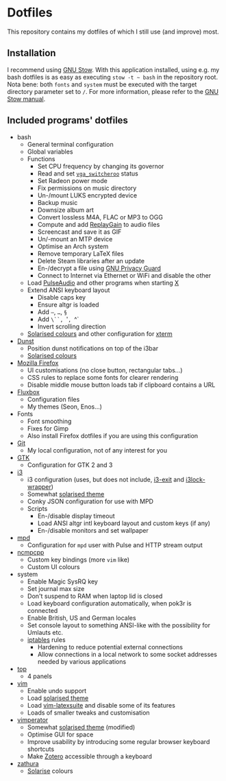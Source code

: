 # Dotfiles
This repository contains my dotfiles of which I still use (and improve) most.

## Installation
I recommend using [GNU Stow](https://www.gnu.org/software/stow/). With this application installed, using e.g. my bash dotfiles is as easy as executing `stow -t ~ bash` in the repository root. Nota bene: both `fonts` and `system` must be executed with the target directory parameter set to `/`. For more information, please refer to the [GNU Stow manual](https://www.gnu.org/software/stow/manual/stow.html).

## Included programs' dotfiles
* bash
  * General terminal configuration
  * Global variables
  * Functions
    * Set CPU frequency by changing its governor
    * Read and set [`vga_switcheroo`](http://gentoo-en.vfose.ru/wiki/Vga_switcheroo) status
    * Set Radeon power mode
    * Fix permissions on music directory
    * Un-/mount LUKS encrypted device
    * Backup music
    * Downsize album art
    * Convert lossless M4A, FLAC or MP3 to OGG
    * Compute and add [ReplayGain](http://wiki.hydrogenaud.io/index.php?title=Replaygain) to audio files
    * Screencast and save it as GIF
    * Un/-mount an MTP device
    * Optimise an Arch system
    * Remove temporary LaTeX files
    * Delete Steam libraries after an update
    * En-/decrypt a file using [GNU Privacy Guard](https://gnupg.org/)
    * Connect to Internet via Ethernet or WiFi and disable the other
  * Load [PulseAudio](https://wiki.freedesktop.org/www/Software/PulseAudio/) and other programs when starting [X](http://www.x.org/wiki/)
  * Extend ANSI keyboard layout
    * Disable caps key
    * Ensure altgr is loaded
    * Add `—`, `…`, `§`
    * Add `\``, `'`, `^`
    * Invert scrolling direction
  * [Solarised colours](http://ethanschoonover.com/solarized) and other configuration for [xterm](http://invisible-island.net/xterm/)
* [Dunst](https://github.com/knopwob/dunst)
  * Position dunst notifications on top of the i3bar
  * [Solarised colours](http://ethanschoonover.com/solarized)
* [Mozilla Firefox](https://www.mozilla.org/en-US/firefox/products/)
  * UI customisations (no close button, rectangular tabs…)
  * CSS rules to replace some fonts for clearer rendering
  * Disable middle mouse button loads tab if clipboard contains a URL
* [Fluxbox](http://www.fluxbox.org/)
  * Configuration files
  * My themes (Seon, Enos…)
* Fonts
  * Font smoothing
  * Fixes for Gimp
  * Also install Firefox dotfiles if you are using this configuration
* [Git](https://www.git-scm.com/)
  * My local configuration, not of any interest for you
* [GTK](http://www.gtk.org/)
  * Configuration for GTK 2 and 3
* [i3](http://i3wm.org/)
  * i3 configuration (uses, but does not include, [i3-exit](https://github.com/ashinkarov/i3-extras/blob/master/i3-exit) and [i3lock-wrapper](https://github.com/ashinkarov/i3-extras/blob/master/i3lock-wrapper))
  * Somewhat [solarised theme](http://ethanschoonover.com/solarized)
  * Conky JSON configuration for use with MPD
  * Scripts
    * En-/disable display timeout
    * Load ANSI altgr intl keyboard layout and custom keys (if any)
    * En-/disable monitors and set wallpaper
* [mpd](http://www.musicpd.org/)
  * Configuration for `mpd` user with Pulse and HTTP stream output
* [ncmpcpp](http://ncmpcpp.rybczak.net/)
  * Custom key bindings (more `vim` like)
  * Custom UI colours
* system
  * Enable Magic SysRQ key
  * Set journal max size
  * Don't suspend to RAM when laptop lid is closed
  * Load keyboard configuration automatically, when pok3r is connected
  * Enable British, US and German locales
  * Set console layout to something ANSI-like with the possibility for Umlauts etc.
  * [iptables](https://git.netfilter.org/iptables/) rules
    * Hardening to reduce potential external connections
    * Allow connections in a local network to some socket addresses needed by various applications
* [top](http://linux.about.com/od/commands/l/blcmdl1_top.htm)
  * 4 panels
* [vim](http://www.vim.org/)
  * Enable undo support
  * Load [solarised theme](http://ethanschoonover.com/solarized)
  * Load [vim-latexsuite](http://www.vim.org/scripts/script.php?script_id=475) and disable some of its features
  * Loads of smaller tweaks and customisation
* [vimperator](http://www.vimperator.org/vimperator/)
  * Somewhat [solarised theme](http://ethanschoonover.com/solarized) (modified)
  * Optimise GUI for space
  * Improve usability by introducing some regular browser keyboard shortcuts
  * Make [Zotero](https://www.zotero.org/) accessible through a keyboard
* [zathura](https://pwmt.org/projects/zathura/)
  * [Solarise](http://ethanschoonover.com/solarized) colours

